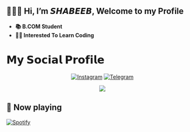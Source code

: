 ## 🙋🏼‍♂️ Hi, I’m 𝙎𝙃𝘼𝘽𝙀𝙀𝘽, Welcome to my Profile
- **📚 B.COM Student**
- **🧑‍💻 Interested To Learn Coding**

# 𝗠𝘆 𝗦𝗼𝗰𝗶𝗮𝗹 𝗣𝗿𝗼𝗳𝗶𝗹𝗲
<p align="center">
<a href="https://www.instagram.com/shabeebyxx"><img alt="Instagram" src="https://img.shields.io/badge/shabeeb-%23E4405F.svg?&style=for-the-badge&logo=Instagram&logoColor=white"/></a>
<a href="https://t.me/shabeebyxx"><img alt="Telegram" src="https://img.shields.io/badge/shabeeb-2CA5E0?style=for-the-badge&logo=telegram&logoColor=white"/></a>
</p>

<p align="center">
<img src="https://github-readme-stats.vercel.app/api?username=shabeebmdx&theme=highcontrast" align="center">
</p>

## 🎵 Now playing
[![Spotify](https://novatorem.vercel.app/api/spotify)](https://spotify.com/)
